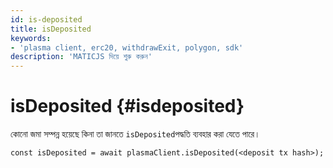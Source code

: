 ```yaml
---
id: is-deposited
title: isDeposited
keywords:
- 'plasma client, erc20, withdrawExit, polygon, sdk'
description: 'MATICJS দিয়ে শুরু করুন'
---
```


# isDeposited {#isdeposited}

কোনো জমা সম্পন্ন হয়েছে কিনা তা জানতে `isDeposited`পদ্ধতি ব্যবহার করা যেতে পারে।

```
const isDeposited = await plasmaClient.isDeposited(<deposit tx hash>);
```
